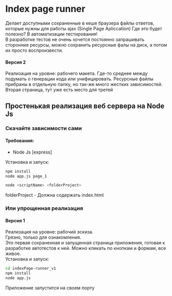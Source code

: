 # Index page runner
Делает доступными сохраненные в кеше браузера файлы ответов, которые нужны для работы ajax (Single Page Apliccation)
Где это будет полезно? В автоматизации тестирования!   
В разработке тестов не очень хочется постоянно запрашивать сторонние ресурсы, можно сохранить ресурсные фалы на диск, а потом их просто воспроизвести.

#### Версия 2
Реализация на уровне: рабочего макета.
Где-то среднее между подумать о генерации кода или унифицировать. Ресурсные файлы прибраны в отдельную папку, но так-же много жестких зависимостей.  
Вторая страница, тут уже есть место для третей

## Простенькая реализация веб сервера на Node Js
### Скачайте зависимости сами
#### Требования:
- Node Js [express]

Установка и запуск:
```bash
npm install
node app.js page_1
```

```bash
node <scriptName> <folderProject>
```
folderProject - Должна содержать index.html

### Или упрощенная реализация
#### Версия 1
Реализация на уровне: рабочий эскиза.  
Грязно, только для ознакомления.  
Это первая сохраненная и запущенная страница приложения, готовая к разработке автотестов к ней. Можно кликать по кнопкам и формам, все живое.  
Установка и запуск:
```bash
cd indexPage-runner_v1
npm install
node app.js
```

Приложение запустится на своем порту

